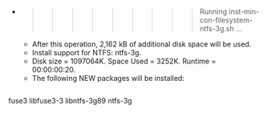 * >>>>>>>>> Running inst-min-con-filesystem-ntfs-3g.sh ...
  * After this operation, 2,162 kB of additional disk space will be used.
  * Install support for NTFS: ntfs-3g.
  * Disk size = 1097064K. Space Used = 3252K. Runtime = 00:00:00:20.
  * The following NEW packages will be installed:
  ```bash
fuse3 libfuse3-3 libntfs-3g89 ntfs-3g
  ```
